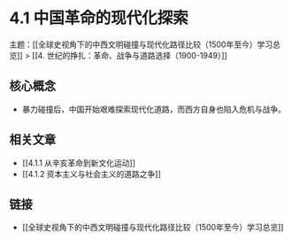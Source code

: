 # 4.1 中国革命的现代化探索

主题：[[全球史视角下的中西文明碰撞与现代化路径比较（1500年至今）学习总览]] > [[4. 世纪的挣扎：革命、战争与道路选择（1900-1949）]]

## 核心概念

- 暴力碰撞后，中国开始艰难探索现代化道路，而西方自身也陷入危机与战争。

## 相关文章

- [[4.1.1 从辛亥革命到新文化运动]]
- [[4.1.2 资本主义与社会主义的道路之争]]

## 链接

- [[全球史视角下的中西文明碰撞与现代化路径比较（1500年至今）学习总览]]
